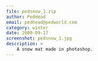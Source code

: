 ```yaml
---
file: pedsnow_1.zip
author: PedHead
email: pedhead@pedworld.com
category: winter
date: 2000-09-17
screenshot: pedsnow_1.jpg
description: >
    A snow mat made in photoshop.
---
```

